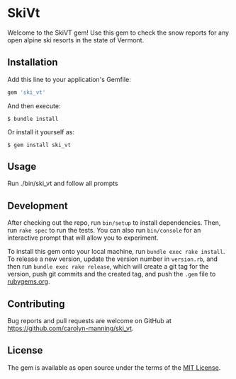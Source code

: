 # SkiVt

Welcome to the SkiVT gem! Use this gem to check the snow reports for any open alpine ski resorts in the state of Vermont. 

## Installation

Add this line to your application's Gemfile:

```ruby
gem 'ski_vt'
```

And then execute:

    $ bundle install

Or install it yourself as:

    $ gem install ski_vt

## Usage

Run ./bin/ski_vt and follow all prompts

## Development

After checking out the repo, run `bin/setup` to install dependencies. Then, run `rake spec` to run the tests. You can also run `bin/console` for an interactive prompt that will allow you to experiment.

To install this gem onto your local machine, run `bundle exec rake install`. To release a new version, update the version number in `version.rb`, and then run `bundle exec rake release`, which will create a git tag for the version, push git commits and the created tag, and push the `.gem` file to [rubygems.org](https://rubygems.org).

## Contributing

Bug reports and pull requests are welcome on GitHub at https://github.com/carolyn-manning/ski_vt.

## License

The gem is available as open source under the terms of the [MIT License](https://opensource.org/licenses/MIT).
